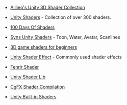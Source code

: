 * [Aillieo's Unity 3D Shader Collection](https://github.com/aillieo/unity3d-shader-collection)
* [Unity Shaders](https://github.com/knapeczadam/Unity-Shaders) - Collection of over 300 shaders.
* [100 Days Of Shaders](https://github.com/perebalsach/100DaysOfShaders)
* [Syns Unity Shaders](https://github.com/synlogic/Syns-Unity-Shaders) - Toon, Water, Avatar, Scanlines
* [3D game shaders for beginners](https://github.com/lettier/3d-game-shaders-for-beginners)
* [Unity Shader Effect](https://github.com/fchsg/UnityShaderEffect) - Commonly used shader effects

* [Fenrir Shader](https://github.com/FenrirSun/fenrir_shader)

* [Unity Shader Lib](https://github.com/YuriAICruz/Unity-ShaderLib)
* [CgFX Shader Compilation](https://github.com/steaklive/CgFX-Shader-Compilation)

* [Unity Built-in Shaders](https://github.com/cheeseburgames/unity-builtin_shaders)
